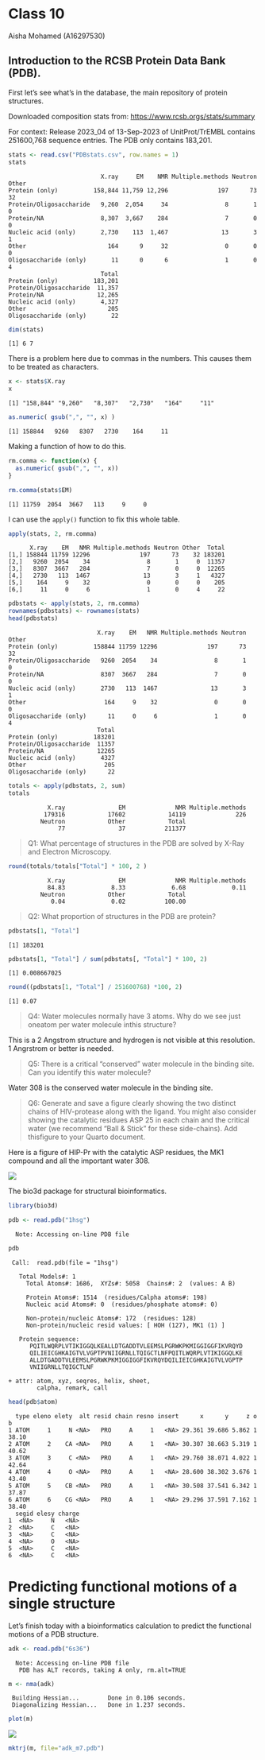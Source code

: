 # Class 10
Aisha Mohamed (A16297530)

## Introduction to the RCSB Protein Data Bank (PDB).

First let’s see what’s in the database, the main repository of protein
structures.

Downloaded composition stats from: https://www.rcsb.orgs/stats/summary

For context: Release 2023_04 of 13-Sep-2023 of UnitProt/TrEMBL contains
251600,768 sequence entries. The PDB only contains 183,201.

``` r
stats <- read.csv("PDBstats.csv", row.names = 1)
stats
```

                              X.ray     EM    NMR Multiple.methods Neutron Other
    Protein (only)          158,844 11,759 12,296              197      73    32
    Protein/Oligosaccharide   9,260  2,054     34                8       1     0
    Protein/NA                8,307  3,667    284                7       0     0
    Nucleic acid (only)       2,730    113  1,467               13       3     1
    Other                       164      9     32                0       0     0
    Oligosaccharide (only)       11      0      6                1       0     4
                              Total
    Protein (only)          183,201
    Protein/Oligosaccharide  11,357
    Protein/NA               12,265
    Nucleic acid (only)       4,327
    Other                       205
    Oligosaccharide (only)       22

``` r
dim(stats)
```

    [1] 6 7

There is a problem here due to commas in the numbers. This causes them
to be treated as characters.

``` r
x <- stats$X.ray
x
```

    [1] "158,844" "9,260"   "8,307"   "2,730"   "164"     "11"     

``` r
as.numeric( gsub(",", "", x) )
```

    [1] 158844   9260   8307   2730    164     11

Making a function of how to do this.

``` r
rm.comma <- function(x) {
  as.numeric( gsub(",", "", x))
}
```

``` r
rm.comma(stats$EM)
```

    [1] 11759  2054  3667   113     9     0

I can use the `apply()` function to fix this whole table.

``` r
apply(stats, 2, rm.comma)
```

          X.ray    EM   NMR Multiple.methods Neutron Other  Total
    [1,] 158844 11759 12296              197      73    32 183201
    [2,]   9260  2054    34                8       1     0  11357
    [3,]   8307  3667   284                7       0     0  12265
    [4,]   2730   113  1467               13       3     1   4327
    [5,]    164     9    32                0       0     0    205
    [6,]     11     0     6                1       0     4     22

``` r
pdbstats <- apply(stats, 2, rm.comma)
rownames(pdbstats) <- rownames(stats)
head(pdbstats)
```

                             X.ray    EM   NMR Multiple.methods Neutron Other
    Protein (only)          158844 11759 12296              197      73    32
    Protein/Oligosaccharide   9260  2054    34                8       1     0
    Protein/NA                8307  3667   284                7       0     0
    Nucleic acid (only)       2730   113  1467               13       3     1
    Other                      164     9    32                0       0     0
    Oligosaccharide (only)      11     0     6                1       0     4
                             Total
    Protein (only)          183201
    Protein/Oligosaccharide  11357
    Protein/NA               12265
    Nucleic acid (only)       4327
    Other                      205
    Oligosaccharide (only)      22

``` r
totals <- apply(pdbstats, 2, sum)
totals
```

               X.ray               EM              NMR Multiple.methods 
              179316            17602            14119              226 
             Neutron            Other            Total 
                  77               37           211377 

> Q1: What percentage of structures in the PDB are solved by X-Ray and
> Electron Microscopy.

``` r
round(totals/totals["Total"] * 100, 2 )
```

               X.ray               EM              NMR Multiple.methods 
               84.83             8.33             6.68             0.11 
             Neutron            Other            Total 
                0.04             0.02           100.00 

> Q2: What proportion of structures in the PDB are protein?

``` r
pdbstats[1, "Total"]
```

    [1] 183201

``` r
pdbstats[1, "Total"] / sum(pdbstats[, "Total"] * 100, 2)
```

    [1] 0.008667025

``` r
round((pdbstats[1, "Total"] / 251600768) *100, 2) 
```

    [1] 0.07

> Q4: Water molecules normally have 3 atoms. Why do we see just oneatom
> per water molecule inthis structure?

This is a 2 Angstrom structure and hydrogen is not visible at this
resolution. 1 Angrstrom or better is needed.

> Q5: There is a critical “conserved” water molecule in the binding
> site. Can you identify this water molecule?

Water 308 is the conserved water molecule in the binding site.

> Q6: Generate and save a figure clearly showing the two distinct chains
> of HIV-protease along with the ligand. You might also consider showing
> the catalytic residues ASP 25 in each chain and the critical water (we
> recommend “Ball & Stick” for these side-chains). Add thisfigure to
> your Quarto document.

Here is a figure of HIP-Pr with the catalytic ASP residues, the MK1
compound and all the important water 308.

![](1HSG.png)

The bio3d package for structural bioinformatics.

``` r
library(bio3d)

pdb <- read.pdb("1hsg")
```

      Note: Accessing on-line PDB file

``` r
pdb
```


     Call:  read.pdb(file = "1hsg")

       Total Models#: 1
         Total Atoms#: 1686,  XYZs#: 5058  Chains#: 2  (values: A B)

         Protein Atoms#: 1514  (residues/Calpha atoms#: 198)
         Nucleic acid Atoms#: 0  (residues/phosphate atoms#: 0)

         Non-protein/nucleic Atoms#: 172  (residues: 128)
         Non-protein/nucleic resid values: [ HOH (127), MK1 (1) ]

       Protein sequence:
          PQITLWQRPLVTIKIGGQLKEALLDTGADDTVLEEMSLPGRWKPKMIGGIGGFIKVRQYD
          QILIEICGHKAIGTVLVGPTPVNIIGRNLLTQIGCTLNFPQITLWQRPLVTIKIGGQLKE
          ALLDTGADDTVLEEMSLPGRWKPKMIGGIGGFIKVRQYDQILIEICGHKAIGTVLVGPTP
          VNIIGRNLLTQIGCTLNF

    + attr: atom, xyz, seqres, helix, sheet,
            calpha, remark, call

``` r
head(pdb$atom)
```

      type eleno elety  alt resid chain resno insert      x      y     z o     b
    1 ATOM     1     N <NA>   PRO     A     1   <NA> 29.361 39.686 5.862 1 38.10
    2 ATOM     2    CA <NA>   PRO     A     1   <NA> 30.307 38.663 5.319 1 40.62
    3 ATOM     3     C <NA>   PRO     A     1   <NA> 29.760 38.071 4.022 1 42.64
    4 ATOM     4     O <NA>   PRO     A     1   <NA> 28.600 38.302 3.676 1 43.40
    5 ATOM     5    CB <NA>   PRO     A     1   <NA> 30.508 37.541 6.342 1 37.87
    6 ATOM     6    CG <NA>   PRO     A     1   <NA> 29.296 37.591 7.162 1 38.40
      segid elesy charge
    1  <NA>     N   <NA>
    2  <NA>     C   <NA>
    3  <NA>     C   <NA>
    4  <NA>     O   <NA>
    5  <NA>     C   <NA>
    6  <NA>     C   <NA>

# Predicting functional motions of a single structure

Let’s finish today with a bioinformatics calculation to predict the
functional motions of a PDB structure.

``` r
adk <- read.pdb("6s36")
```

      Note: Accessing on-line PDB file
       PDB has ALT records, taking A only, rm.alt=TRUE

``` r
m <- nma(adk)
```

     Building Hessian...        Done in 0.106 seconds.
     Diagonalizing Hessian...   Done in 1.237 seconds.

``` r
plot(m)
```

![](Class10_files/figure-commonmark/unnamed-chunk-17-1.png)

``` r
mktrj(m, file="adk_m7.pdb")
```
